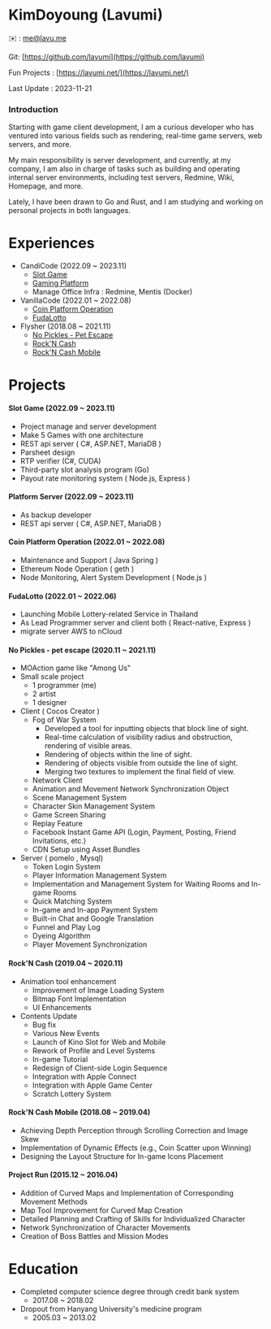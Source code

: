 # KimDoyoung (Lavumi)

✉️ : me@lavu.me

Git: [https://github.com/lavumi](https://github.com/lavumi)

Fun Projects : [https://lavumi.net/](https://lavumi.net/)

Last Update : 2023-11-21

### Introduction
Starting with game client development, I am a curious developer who has ventured into various fields such as rendering, real-time game servers, web servers, and more.

My main responsibility is server development, and currently, at my company, I am also in charge of tasks such as building and operating internal server environments, including test servers, Redmine, Wiki, Homepage, and more.

Lately, I have been drawn to Go and Rust, and I am studying and working on personal projects in both languages.


# Experiences
- CandiCode (2022.09 ~ 2023.11)
	- [Slot Game](#slot-game-202209--202311)
	- [Gaming Platform](#platform-server-202209--202311)
	- Manage Office Infra : Redmine, Mentis (Docker)
- VanillaCode (2022.01 ~ 2022.08)
	- [Coin Platform Operation](#coin-platform-operation-202201--202208)
	- [FudaLotto](#fudalotto-202201--202206)
- Flysher (2018.08 ~ 2021.11)
	- [No Pickles - Pet Escape](#no-pickles---pet-escape-2020-11--2021-11)
	- [Rock'N Cash](#rockn-cash-2019-04--2020-11)
	- [Rock'N Cash Mobile](#rockn-cash-mobile-2018-08--2019-04)

# Projects
#### Slot Game (2022.09 ~ 2023.11)
- Project manage and server development
- Make 5 Games with one architecture
- REST api server ( C#, ASP.NET, MariaDB )
- Parsheet design
- RTP verifier (C#, CUDA)
- Third-party slot analysis program (Go)
- Payout rate monitoring system ( Node.js, Express )
  
#### Platform Server (2022.09 ~ 2023.11)
- As backup developer
- REST api server ( C#, ASP.NET, MariaDB )
  
#### Coin Platform Operation (2022.01 ~ 2022.08)
- Maintenance and Support ( Java Spring )
- Ethereum Node Operation ( geth )
- Node Monitoring, Alert System Development ( Node.js )
  
#### FudaLotto (2022.01 ~ 2022.06)
- Launching Mobile Lottery-related Service in Thailand
- As Lead Programmer server and client both ( React-native, Express )
- migrate server AWS to nCloud
  
#### No Pickles - pet escape (2020.11 ~ 2021.11)
- MOAction game like "Among Us"
- Small scale project
	- 1 programmer (me)
	- 2 artist
	- 1 designer
- Client ( Cocos Creator )
	- Fog of War System
		- Developed a tool for inputting objects that block line of sight.
		- Real-time calculation of visibility radius and obstruction, rendering of visible areas.
		- Rendering of objects within the line of sight.
		- Rendering of objects visible from outside the line of sight.
		- Merging two textures to implement the final field of view.
	- Network Client
	- Animation and Movement Network Synchronization Object
	- Scene Management System
	- Character Skin Management System
	- Game Screen Sharing
	- Replay Feature
	- Facebook Instant Game API (Login, Payment, Posting, Friend Invitations, etc.)
	- CDN Setup using Asset Bundles
- Server ( pomelo , Mysql)
	- Token Login System
	- Player Information Management System
	- Implementation and Management System for Waiting Rooms and In-game Rooms
	- Quick Matching System
	- In-game and In-app Payment System
	- Built-in Chat and Google Translation
	- Funnel and Play Log
	- Dyeing Algorithm
	- Player Movement Synchronization

#### Rock'N Cash (2019.04 ~ 2020.11)
- Animation tool enhancement
	- Improvement of Image Loading System
	- Bitmap Font Implementation
	- UI Enhancements
- Contents Update
	- Bug fix
	- Various New Events
	- Launch of Kino Slot for Web and Mobile
	- Rework of Profile and Level Systems
	- In-game Tutorial
	- Redesign of Client-side Login Sequence
	- Integration with Apple Connect
	- Integration with Apple Game Center
	- Scratch Lottery System
   
#### Rock'N Cash Mobile (2018.08 ~ 2019.04)
- Achieving Depth Perception through Scrolling Correction and Image Skew
- Implementation of Dynamic Effects (e.g., Coin Scatter upon Winning)
- Designing the Layout Structure for In-game Icons Placement

#### Project Run (2015.12 ~ 2016.04)
- Addition of Curved Maps and Implementation of Corresponding Movement Methods
- Map Tool Improvement for Curved Map Creation
- Detailed Planning and Crafting of Skills for Individualized Character
- Network Synchronization of Character Movements
- Creation of Boss Battles and Mission Modes



# Education
- Completed computer science degree through credit bank system 
    - 2017.08 ~ 2018.02
- Dropout from Hanyang University's medicine program
   - 2005.03 ~ 2013.02
